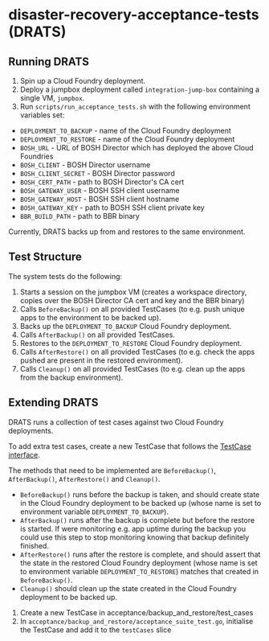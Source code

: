 # disaster-recovery-acceptance-tests (DRATS)

## Running DRATS

1. Spin up a Cloud Foundry deployment.
1. Deploy a jumpbox deployment called `integration-jump-box` containing a single VM, `jumpbox`.
1. Run `scripts/run_acceptance_tests.sh` with the following environment variables set:
  * `DEPLOYMENT_TO_BACKUP` - name of the Cloud Foundry deployment
  * `DEPLOYMENT_TO_RESTORE` - name of the Cloud Foundry deployment
  * `BOSH_URL` - URL of BOSH Director which has deployed the above Cloud Foundries
  * `BOSH_CLIENT` - BOSH Director username
  * `BOSH_CLIENT_SECRET` - BOSH Director password
  * `BOSH_CERT_PATH` - path to BOSH Director's CA cert
  * `BOSH_GATEWAY_USER` - BOSH SSH client username
  * `BOSH_GATEWAY_HOST` - BOSH SSH client hostname
  * `BOSH_GATEWAY_KEY` - path to BOSH SSH client private key
  * `BBR_BUILD_PATH` - path to BBR binary

Currently, DRATS backs up from and restores to the same environment.

## Test Structure

The system tests do the following:

1. Starts a session on the jumpbox VM (creates a workspace directory, copies over the BOSH Director CA cert and key and the BBR binary)
1. Calls `BeforeBackup()` on all provided TestCases (to e.g. push unique apps to the environment to be backed up).
1. Backs up the `DEPLOYMENT_TO_BACKUP` Cloud Foundry deployment.
1. Calls `AfterBackup()` on all provided TestCases.
1. Restores to the `DEPLOYMENT_TO_RESTORE` Cloud Foundry deployment.
1. Calls `AfterRestore()` on all provided TestCases (to e.g. check the apps pushed are present in the restored environment).
1. Calls `Cleanup()` on all provided TestCases (to e.g. clean up the apps from the backup environment).

## Extending DRATS

DRATS runs a collection of test cases against two Cloud Foundry deployments.

To add extra test cases, create a new TestCase that follows the [TestCase interface](https://github.com/pivotal-cf-experimental/disaster-recovery-acceptance-tests/blob/master/acceptance/backup_and_restore/test_cases/test_case.go).

The methods that need to be implemented are `BeforeBackup()`, `AfterBackup()`, `AfterRestore()` and `Cleanup()`.

* `BeforeBackup()` runs before the backup is taken, and should create state in the Cloud Foundry deployment to be backed up (whose name is set to environment variable `DEPLOYMENT_TO_BACKUP`).
* `AfterBackup()` runs after the backup is complete but before the restore is started. If were monitoring e.g. app uptime during the backup you could use this step to stop monitoring knowing that backup definitely finished. 
* `AfterRestore()` runs after the restore is complete, and should assert that the state in the restored Cloud Foundry deployment (whose name is set to environment variable `DEPLOYMENT_TO_RESTORE`) matches that created in `BeforeBackup()`.
* `Cleanup()` should clean up the state created in the Cloud Foundry deployment to be backed up.

1. Create a new TestCase in acceptance/backup_and_restore/test_cases
1. In `acceptance/backup_and_restore/acceptance_suite_test.go`, initialise the TestCase and add it to the `testCases` slice
